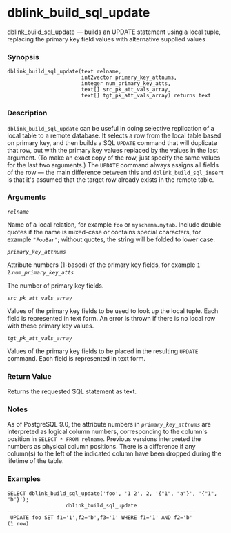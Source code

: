 # dblink\_build\_sql\_update

dblink\_build\_sql\_update — builds an UPDATE statement using a local tuple, replacing the primary key field values with alternative supplied values

### Synopsis

```text
dblink_build_sql_update(text relname,
                        int2vector primary_key_attnums,
                        integer num_primary_key_atts,
                        text[] src_pk_att_vals_array,
                        text[] tgt_pk_att_vals_array) returns text
```

### Description

`dblink_build_sql_update` can be useful in doing selective replication of a local table to a remote database. It selects a row from the local table based on primary key, and then builds a SQL `UPDATE` command that will duplicate that row, but with the primary key values replaced by the values in the last argument. \(To make an exact copy of the row, just specify the same values for the last two arguments.\) The `UPDATE` command always assigns all fields of the row — the main difference between this and `dblink_build_sql_insert` is that it's assumed that the target row already exists in the remote table.

### Arguments

_`relname`_

Name of a local relation, for example `foo` or `myschema.mytab`. Include double quotes if the name is mixed-case or contains special characters, for example `"FooBar"`; without quotes, the string will be folded to lower case.

_`primary_key_attnums`_

Attribute numbers \(1-based\) of the primary key fields, for example `1 2`._`num_primary_key_atts`_

The number of primary key fields.

_`src_pk_att_vals_array`_

Values of the primary key fields to be used to look up the local tuple. Each field is represented in text form. An error is thrown if there is no local row with these primary key values.

_`tgt_pk_att_vals_array`_

Values of the primary key fields to be placed in the resulting `UPDATE` command. Each field is represented in text form.

### Return Value

Returns the requested SQL statement as text.

### Notes

As of PostgreSQL 9.0, the attribute numbers in _`primary_key_attnums`_ are interpreted as logical column numbers, corresponding to the column's position in `SELECT * FROM relname`. Previous versions interpreted the numbers as physical column positions. There is a difference if any column\(s\) to the left of the indicated column have been dropped during the lifetime of the table.

### Examples

```text
SELECT dblink_build_sql_update('foo', '1 2', 2, '{"1", "a"}', '{"1", "b"}');
                   dblink_build_sql_update
-------------------------------------------------------------
 UPDATE foo SET f1='1',f2='b',f3='1' WHERE f1='1' AND f2='b'
(1 row)
```

